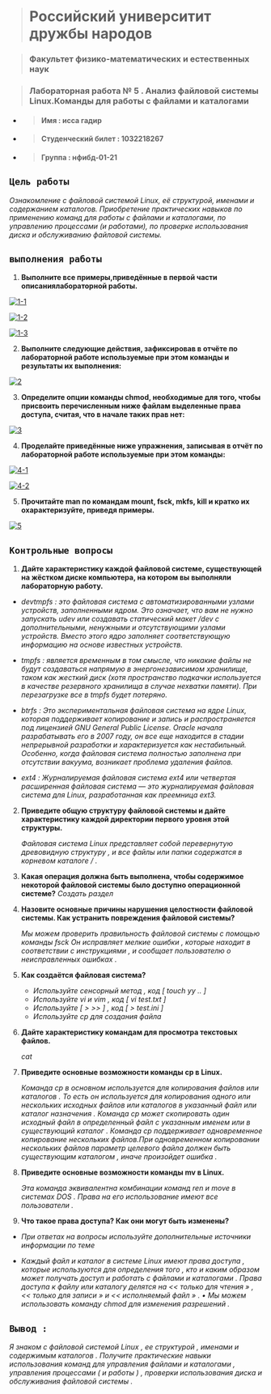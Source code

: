 > #  Российский университит дружбы народов

> ### Факультет физико-математических и естественных наук


> ### Лабораторная работа № 5 . Анализ файловой системы Linux.Команды для работы с файлами и каталогами




 *  > #### Имя : исса гадир 
 *  > #### Студенческий билет : 1032218267
 *  > #### Группа :  нфибд-01-21


## **`Цель работы`**

*Ознакомление с файловой системой Linux, её структурой, именами и содержанием каталогов. Приобретение практических навыков по применению команд для работы с файлами и каталогами, по управлению процессами (и работами), по проверке использования диска и обслуживанию файловой системы.*

## **`выполнения работы`**

1. **Выполните все примеры,приведённые в первой части описаниялабораторной работы.**

<a href="https://ibb.co/SvFT3P5"><img src="https://i.ibb.co/9YQXrNc/1-1.png" alt="1-1" border="0" /></a>

<a href="https://ibb.co/9Y2ZqFP"><img src="https://i.ibb.co/RHPjCx8/1-2.png" alt="1-2" border="0"></a>

<a href="https://ibb.co/yQHdtzk"><img src="https://i.ibb.co/Nyct50N/1-3.png" alt="1-3" border="0"></a>


2.	**Выполните следующие действия, зафиксировав в отчёте по лабораторной работе используемые при этом команды и результаты их выполнения:**

<a href="https://ibb.co/CWMXxW6"><img src="https://i.ibb.co/hCZnpCc/2.png" alt="2" border="0"></a>

3.	**Определите опции команды chmod, необходимые для того, чтобы присвоить перечисленным ниже файлам выделенные права доступа, считая, что в начале таких прав нет:**

<a href="https://ibb.co/fYFcBYN"><img src="https://i.ibb.co/LzRGbzg/3.png" alt="3" border="0"></a>

4.	**Проделайте приведённые ниже упражнения, записывая в отчёт по лабораторной работе используемые при этом команды:**

<a href="https://ibb.co/3mYsFWX"><img src="https://i.ibb.co/gZF7Ww1/4-1.png" alt="4-1" border="0"></a>

<a href="https://ibb.co/vc5Qzd2"><img src="https://i.ibb.co/kGn9cDY/4-2.png" alt="4-2" border="0"></a>

5.	**Прочитайте man по командам mount, fsck, mkfs, kill и кратко их охарактеризуйте, приведя примеры.**

<a href="https://imgbb.com/"><img src="https://i.ibb.co/chRWhcp/5.png" alt="5" border="0"></a>

## **`Контрольные вопросы`**
1.	**Дайте характеристику каждой файловой системе, существующей на жёстком диске компьютера, на котором вы выполняли лабораторную работу.**

* *devtmpfs : это файловая система с автоматизированными узлами устройств, заполненными ядром. Это означает, что вам не нужно запускать udev или создавать статический макет /dev с дополнительными, ненужными и отсутствующими узлами устройств. Вместо этого ядро заполняет соответствующую информацию на основе известных устройств.*

* *tmpfs : является временным в том смысле, что никакие файлы не будут создаваться напрямую в энергонезависимом хранилище, таком как жесткий диск (хотя пространство подкачки используется в качестве резервного хранилища в случае нехватки памяти). При перезагрузке все в tmpfs будет потеряно.*

* *btrfs : Это экспериментальная файловая система на ядре Linux, которая поддерживает копирование и запись и распространяется под лицензией GNU General Public License. Oracle начала разрабатывать его в 2007 году, он все еще находится в стадии непрерывной разработки и характеризуется как нестабильный. Особенно, когда файловая система полностью заполнена при отсутствии вакуума, возникает проблема удаления файлов.*

* *ext4 : Журналируемая файловая система ext4 или четвертая расширенная файловая система — это журналируемая файловая система для Linux, разработанная как преемница ext3.*

2.	**Приведите общую структуру файловой системы и дайте характеристику каждой директории первого уровня этой структуры.**

    *Файловая система Linux представляет собой перевернутую древовидную структуру , и все файлы или папки содержатся в корневом каталоге / .*


3. **Какая операция должна быть выполнена, чтобы содержимое некоторой файловой системы было доступно операционной системе?**
    *Создать раздел*

4.	**Назовите основные причины нарушения целостности файловой системы. Как устранить повреждения файловой системы?**

       *Мы можем проверить правильность файловой системы с помощью команды fsck Он исправляет мелкие ошибки , которые находит в соответствии с инструкциями , и сообщает пользователю о неисправленных ошибках .*


5.	**Как создаётся файловая система?**

	* *Используйте сенсорный метод , код [ touch yy .. ]* 
    * *Используйте vi и vim , код [ vi test.txt ]* 
   	* *Используйте [ > >> ] , код [ > test.ini ]* 
    * *Используйте ср для создания файла* 


6.	**Дайте характеристику командам для просмотра текстовых файлов.**

     *cat*


7.	**Приведите основные возможности команды cp в Linux.**

    *Команда ср в основном используется для копирования файлов или каталогов . То есть он используется для копирования одного или нескольких исходных файлов или каталогов в указанный файл или каталог назначения . Команда ср может скопировать один исходный файл в определенный файл с указанным именем или в существующий каталог . Команда ср поддерживает одновременное копирование нескольких файлов.При одновременном копировании нескольких файлов параметр целевого файла должен быть существующим каталогом , иначе произойдет ошибка .*


8.	**Приведите основные возможности команды mv в Linux.**

    *Эта команда эквивалентна комбинации команд ren и move в системах DOS . Права на его использование имеют все пользователи .*


9.	**Что такое права доступа? Как они могут быть изменены?**

* *При ответах на вопросы используйте дополнительные источники информации по теме*


* *Каждый файл и каталог в системе Linux имеют права доступа , которые используются для определения того , кто и каким образом может получать доступ и работать с файлами и каталогами . Права доступа к файлу или каталогу делятся на << только для чтения » , << только для записи » и << исполняемый файл » . • Мы можем использовать команду chmod для изменения разрешений .*

## **`Вывод :`**


   *Я знаком с файловой системой Linux , ее структурой , именами и содержимым каталогов . Получите практические навыки использования команд для управления файлами и каталогами , управления процессами ( и работы ) , проверки использования диска и обслуживания файловой системы .*
